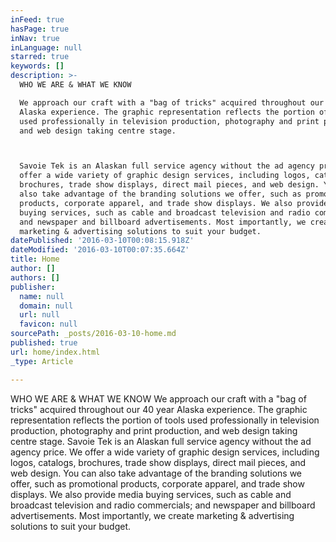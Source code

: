 ```yaml
---
inFeed: true
hasPage: true
inNav: true
inLanguage: null
starred: true
keywords: []
description: >-
  WHO WE ARE & WHAT WE KNOW

  We approach our craft with a "bag of tricks" acquired throughout our 40 year
  Alaska experience. The graphic representation reflects the portion of tools
  used professionally in television production, photography and print production,
  and web design taking centre stage.



  Savoie Tek is an Alaskan full service agency without the ad agency price. We
  offer a wide variety of graphic design services, including logos, catalogs,
  brochures, trade show displays, direct mail pieces, and web design. You can
  also take advantage of the branding solutions we offer, such as promotional
  products, corporate apparel, and trade show displays. We also provide media
  buying services, such as cable and broadcast television and radio commercials;
  and newspaper and billboard advertisements. Most importantly, we create
  marketing & advertising solutions to suit your budget.
datePublished: '2016-03-10T00:08:15.918Z'
dateModified: '2016-03-10T00:07:35.664Z'
title: Home
author: []
authors: []
publisher:
  name: null
  domain: null
  url: null
  favicon: null
sourcePath: _posts/2016-03-10-home.md
published: true
url: home/index.html
_type: Article

---
```

WHO WE ARE & WHAT WE KNOW
We approach our craft with a "bag of tricks" acquired throughout our 40 year Alaska experience. The graphic representation reflects the portion of tools used professionally in television production, photography and print production, and web design taking centre stage.
Savoie Tek is an Alaskan full service agency without the ad agency price. We offer a wide variety of graphic design services, including logos, catalogs, brochures, trade show displays, direct mail pieces, and web design. You can also take advantage of the branding solutions we offer, such as promotional products, corporate apparel, and trade show displays. We also provide media buying services, such as cable and broadcast television and radio commercials; and newspaper and billboard advertisements. Most importantly, we create marketing & advertising solutions to suit your budget.